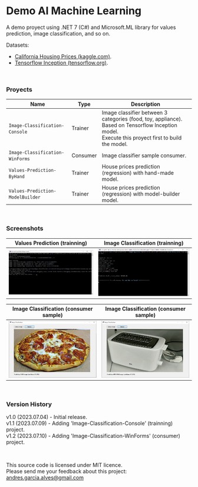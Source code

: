 # Demo AI Machine Learning

A demo proyect using .NET 7 (C#) and Microsoft.ML library for values prediction, image classification, and so on.

Datasets:
- [California Housing Prices (kaggle.com)](https://www.kaggle.com/camnugent/california-housing-prices).
- [Tensorflow Inception (tensorflow.org)](https://storage.googleapis.com/download.tensorflow.org/models/inception5h.zip).

&nbsp;

### Proyects

| Name                             | Type     | Description                                                    |
|----------------------------------|----------|----------------------------------------------------------------|
| `Image-Classification-Console`   | Trainer  | Image classifier between 3 categories (food, toy, appliance). <BR>Based on Tensorflow Inception model. <BR>Execute this proyect first to build the model. |
| `Image-Classification-WinForms`  | Consumer | Image classifier sample consumer.                              |
| `Values-Prediction-ByHand`       | Trainer  | House prices prediction (regression) with hand-made model.     |
| `Values-Prediction-ModelBuilder` | Trainer  | House prices prediction (regression) with model-builder model. |

&nbsp;

### Screenshots

| Values Prediction (trainning)                       | Image Classification (trainning)                    |
|-----------------------------------------------------|-----------------------------------------------------|
| ![](Resources/01-values-prediction.png)             | ![](Resources/02-image-classification-01.png)       |

| Image Classification (consumer sample)              |  Image Classification (consumer sample)             |
|-----------------------------------------------------|-----------------------------------------------------|
| ![](Resources/02-image-classification-02.jpg)       | ![](Resources/02-image-classification-03.jpg)       |

&nbsp;

### Version History

v1.0 (2023.07.04) - Initial release.  
v1.1 (2023.07.09) - Adding 'Image-Classification-Console' (trainning) project.  
v1.2 (2023.07.10) - Adding 'Image-Classification-WinForms' (consumer) project.  

&nbsp;

This source code is licensed under MIT licence.  
Please send me your feedback about this project: andres.garcia.alves@gmail.com
